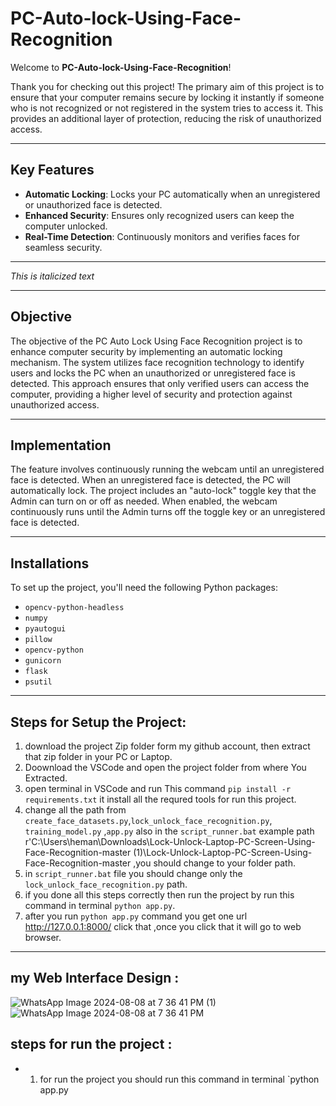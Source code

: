 # PC-Auto-lock-Using-Face-Recognition

Welcome to **PC-Auto-lock-Using-Face-Recognition**!

Thank you for checking out this project! The primary aim of this project is to ensure that your computer remains secure by locking it instantly if someone who is not recognized or not registered in the system tries to access it. This provides an additional layer of protection, reducing the risk of unauthorized access.

---

## Key Features

- **Automatic Locking**: Locks your PC automatically when an unregistered or unauthorized face is detected.
- **Enhanced Security**: Ensures only recognized users can keep the computer unlocked.
- **Real-Time Detection**: Continuously monitors and verifies faces for seamless security.

---

*This is italicized text*

---

## Objective

The objective of the PC Auto Lock Using Face Recognition project is to enhance computer security by implementing an automatic locking mechanism. The system utilizes face recognition technology to identify users and locks the PC when an unauthorized or unregistered face is detected. This approach ensures that only verified users can access the computer, providing a higher level of security and protection against unauthorized access.

---

## Implementation

The feature involves continuously running the webcam until an unregistered face is detected. When an unregistered face is detected, the PC will automatically lock. The project includes an "auto-lock" toggle key that the Admin can turn on or off as needed. When enabled, the webcam continuously runs until the Admin turns off the toggle key or an unregistered face is detected.

---

## Installations

To set up the project, you'll need the following Python packages:

- `opencv-python-headless`
- `numpy`
- `pyautogui`
- `pillow`
- `opencv-python`
- `gunicorn`
- `flask`
- `psutil`

---

## Steps for Setup the Project:

 1. download the project Zip folder form my github account, then extract that zip folder in your PC or Laptop.
 2. Doownload the VSCode and open the project folder from where You Extracted.
 3. open terminal in VSCode and run This command `pip install -r requirements.txt` it install all the requred tools for run this project.
 4. change all the path from `create_face_datasets.py`,`lock_unlock_face_recognition.py`, `training_model.py` ,`app.py` also in the `script_runner.bat`  example path r'C:\Users\heman\Downloads\Lock-Unlock-Laptop-PC-Screen-Using-Face-Recognition-master (1)\Lock-Unlock-Laptop-PC-Screen-Using-Face-Recognition-master  ,you should change to your folder path.
 5. in `script_runner.bat` file you should change only the `lock_unlock_face_recognition.py` path.
 6. if you done all this steps correctly then run the project by run this command in terminal `python app.py`.
 7. after you run `python app.py` command you get one url http://127.0.0.1:8000/  click that ,once you click that it will go to web browser.


---
## my Web Interface Design :

![WhatsApp Image 2024-08-08 at 7 36 41 PM (1)](https://github.com/user-attachments/assets/0a7c5953-5f74-4003-8271-bf7ea763203f)
![WhatsApp Image 2024-08-08 at 7 36 41 PM](https://github.com/user-attachments/assets/095f6156-af68-43bb-a01f-3cde392f5ad0)



## steps for run the project :
- 1. for run the project you should run this command in terminal `python app.py


